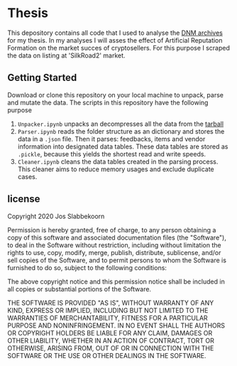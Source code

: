 # Thesis

This depository contains all code that I used to analyse the [DNM archives](https://www.gwern.net/DNM-archives#download) for my thesis. In my analyses I will asses the effect of Artificial Reputation Formation on the market succes of cryptosellers. For this purpose I scraped the data on listing at 'SilkRoad2' market.  

## Getting Started

Download or clone this repository on your local machine to unpack, parse and mutate the data. The scripts in this repository have the following purpose
1. `Unpacker.ipynb` unpacks an decompresses all the data from the [tarball](https://archive.org/download/dnmarchives/dnmarchives_archive.torrent)
2. `Parser.ipynb` reads the folder structure as an dictionary and stores the data in a `.json` file. Then it parses: feedbacks, items and vendor information into designated data tables. These data tables are stored as `.pickle`, because this yields the shortest read and write speeds.
3. `Cleaner.ipynb` cleans the data tables created in the parsing process. This cleaner aims to reduce memory usages and exclude duplicate cases.

## license

Copyright 2020 Jos Slabbekoorn

Permission is hereby granted, free of charge, to any person obtaining a copy of this software and associated documentation files (the "Software"), to deal in the Software without restriction, including without limitation the rights to use, copy, modify, merge, publish, distribute, sublicense, and/or sell copies of the Software, and to permit persons to whom the Software is furnished to do so, subject to the following conditions:

The above copyright notice and this permission notice shall be included in all copies or substantial portions of the Software.

THE SOFTWARE IS PROVIDED "AS IS", WITHOUT WARRANTY OF ANY KIND, EXPRESS OR IMPLIED, INCLUDING BUT NOT LIMITED TO THE WARRANTIES OF MERCHANTABILITY, FITNESS FOR A PARTICULAR PURPOSE AND NONINFRINGEMENT. IN NO EVENT SHALL THE AUTHORS OR COPYRIGHT HOLDERS BE LIABLE FOR ANY CLAIM, DAMAGES OR OTHER LIABILITY, WHETHER IN AN ACTION OF CONTRACT, TORT OR OTHERWISE, ARISING FROM, OUT OF OR IN CONNECTION WITH THE SOFTWARE OR THE USE OR OTHER DEALINGS IN THE SOFTWARE.
